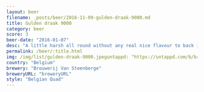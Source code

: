 ```yaml
---
layout: beer
filename: _posts/beer/2016-11-09-gulden-draak-9000.md
title: Gulden draak 9000
category: beer
score: 3
beer-date: "2016-01-07"
desc: "A little harsh all round without any real nice flavour to back it up. You get used to it but why bother"
permalink: /beer/:title.html
img: /img/list/gulden-draak-9000.jpeguntappd: "https://untappd.com/b/brouwerij-van-steenberge-gulden-draak-9000-quadruple--2013-/879551"
country: "Belgium"
brewery: "Brouwerij Van Steenberge"
breweryURL: "breweryURL"
style: "Belgian Quad"
---
```

